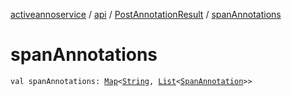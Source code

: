 [activeannoservice](../../index.md) / [api](../index.md) / [PostAnnotationResult](index.md) / [spanAnnotations](./span-annotations.md)

# spanAnnotations

`val spanAnnotations: `[`Map`](https://kotlinlang.org/api/latest/jvm/stdlib/kotlin.collections/-map/index.html)`<`[`String`](https://kotlinlang.org/api/latest/jvm/stdlib/kotlin/-string/index.html)`, `[`List`](https://kotlinlang.org/api/latest/jvm/stdlib/kotlin.collections/-list/index.html)`<`[`SpanAnnotation`](../../document/-span-annotation/index.md)`>>`